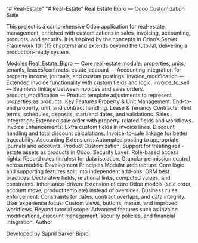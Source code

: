"# Real-Estate" 
"# Real-Estate" 
Real Estate Bipro — Odoo Customization Suite

This project is a comprehensive Odoo application for real-estate management, enriched with customizations in sales, invoicing, accounting, products, and security.
It is inspired by the concepts in Odoo’s Server Framework 101 (15 chapters) and extends beyond the tutorial, delivering a production-ready system.

Modules
Real_Estate_Bipro — Core real-estate module: properties, units, tenants, leases/contracts.
estate_account — Accounting integration for property income, journals, and custom postings.
invoice_modification — Extended invoice functionality with custom fields and logic.
invoice_to_sell — Seamless linkage between invoices and sales orders.
product_modification — Product template adjustments to represent properties as products.
Key Features
Property & Unit Management: End-to-end property, unit, and contract handling.
Lease & Tenancy Contracts: Rent terms, schedules, deposits, start/end dates, and validations.
Sales Integration: Extended sale.order with property-related fields and workflows.
Invoice Enhancements:
Extra custom fields in invoice lines.
Discount handling and total discount calculations.
Invoice-to-sale linkage for better traceability.
Accounting Extensions: Automated posting to appropriate journals and accounts.
Product Customization: Support for treating real-estate assets as products in Odoo.
Security Layer:
Role-based access rights.
Record rules (ir.rules) for data isolation.
Granular permission control across models.
Development Principles
Modular architecture: Core logic and supporting features split into independent add-ons.
ORM best practices: Declarative fields, relational links, computed values, and constraints.
Inheritance-driven: Extension of core Odoo models (sale.order, account.move, product.template) instead of overrides.
Business rules enforcement: Constraints for dates, contract overlaps, and data integrity.
User experience focus: Custom views, buttons, menus, and improved workflows.
Beyond tutorial scope: Advanced features such as invoice modifications, discount management, security policies, and financial integration.
Author

Developed by Sapnil Sarker Bipro.
